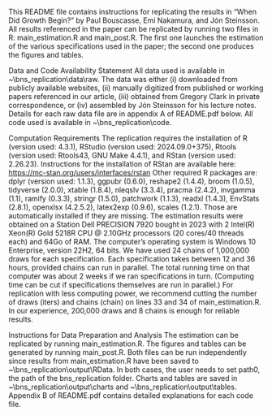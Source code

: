 This README file contains instructions for replicating the results in “When Did Growth Begin?” by Paul Bouscasse, Emi Nakamura, and Jón Steinsson. All results referenced in the paper can be replicated by running two files in R: main_estimation.R and main_post.R. The first one launches the estimation of the various specifications used in the paper; the second one produces the figures and tables.

Data and Code Availability Statement
All data used is available in ~\bns_replication\data\raw. The data was either (i) downloaded from publicly available websites, (ii) manually digitized from published or working papers referenced in our article, (iii) obtained from Gregory Clark in private correspondence, or (iv) assembled by Jón Steinsson for his lecture notes. Details for each raw data file are in appendix A of README.pdf below.
All code used is available in ~\bns_replication\code.

Computation Requirements
The replication requires the installation of R (version used: 4.3.1), RStudio (version used: 2024.09.0+375), Rtools (version used: Rtools43, GNU Make 4.4.1), and RStan (version used: 2.26.23). Instructions for the installation of RStan are available here:
https://mc-stan.org/users/interfaces/rstan
Other required R packages are: dplyr (version used: 1.1.3), ggpubr (0.6.0), reshape2 (1.4.4), broom (1.0.5), tidyverse (2.0.0), xtable (1.8.4), nleqslv (3.3.4), pracma (2.4.2), invgamma (1.1), ramify (0.3.3), stringr (1.5.0), patchwork (1.1.3), readxl (1.4.3), EnvStats (2.8.1), openxlsx (4.2.5.2), latex2exp (0.9.6), scales (1.2.1). Those are automatically installed if they are missing.
The estimation results were obtained on a Station Dell PRECISION 7920 bought in 2023 with 2 Intel(R) Xeon(R) Gold 5218R CPU @ 2.10GHz processors (20 cores/40 threads each) and 64Go of RAM. The computer’s operating system is Windows 10 Enterprise, version 22H2, 64 bits.
We have used 24 chains of 1,000,000 draws for each specification. Each specification takes between 12 and 36 hours, provided chains can run in parallel.  The total running time on that computer was about 2 weeks if we ran specifications in turn. (Computing time can be cut if specifications themselves are run in parallel.) For replication with less computing power, we recommend cutting the number of draws (iters) and chains (chain) on lines 33 and 34 of main_estimation.R. In our experience, 200,000 draws and 8 chains is enough for reliable results.

Instructions for Data Preparation and Analysis
The estimation can be replicated by running main_estimation.R. The figures and tables can be generated by running main_post.R. Both files can be run independently since results from main_estimation.R have been saved to ~\bns_replication\output\RData. In both cases, the user needs to set path0, the path of the bns_replication folder. Charts and tables are saved in ~\bns_replication\output\charts and ~\bns_replication\output\tables.
Appendix B of README.pdf contains detailed explanations for each code file.
